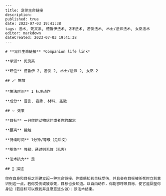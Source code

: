 
    ---
    title: 宠伴生命链接
    description: 
    published: true
    date: 2023-07-03 19:41:38
    tags: 法术, 死灵系, 德鲁伊法术, 2环法术, 游侠法术, 术士/法师法术, 女巫法术
    editor: markdown
    dateCreated: 2023-07-03 19:41:38
    ---

    # **宠伴生命链接** *Companion life link*

    **学派** 死灵系 

    **环位** 德鲁伊 2, 游侠 2, 术士/法师 2, 女巫 2

    ## 🪄 施放

    **施法时间** 1 标准动作

    **成分** 语言, 姿势, 材料, 圣徽

    ## ✨ 效果 

    **目标** 一只你的动物伙伴或者你的魔宠 

    **距离** 接触  

    **持续时间** 1分钟/等级（见后文） 

    **豁免** 强韧，通过则无效（无害）

    **法术抗力** 是

    ## 📖 描述

    你在自身和目标之间建立起一种生命链接。你能感知到目标受伤，并且会在目标被杀死时立刻意识到这一点。若你受伤或被杀死，目标也会知道。以自由动作，你能够呼唤目标，使它返回至你身边（若目标可以做到并且愿意这么做）；该法术结束。
    